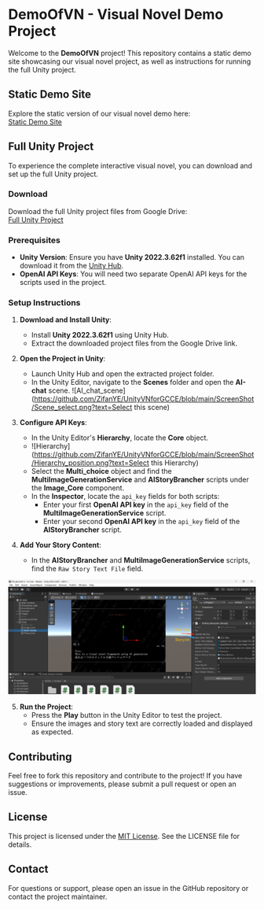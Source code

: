 # DemoOfVN - Visual Novel Demo Project

Welcome to the **DemoOfVN** project! This repository contains a static demo site showcasing our visual novel project, as well as instructions for running the full Unity project.


## Static Demo Site
Explore the static version of our visual novel demo here:  
[Static Demo Site](https://zifanye.github.io/DemoOfVN_static/)

## Full Unity Project
To experience the complete interactive visual novel, you can download and set up the full Unity project.

### Download
Download the full Unity project files from Google Drive:  
[Full Unity Project](https://drive.google.com/file/d/1amnWr7qdqqe1LRTjIMl9jhEM21vGfAhb/view?usp=sharing)

### Prerequisites
- **Unity Version**: Ensure you have **Unity 2022.3.62f1** installed. You can download it from the [Unity Hub](https://unity.com/download).
- **OpenAI API Keys**: You will need two separate OpenAI API keys for the scripts used in the project.

### Setup Instructions
1. **Download and Install Unity**:
   - Install **Unity 2022.3.62f1** using Unity Hub.
   - Extract the downloaded project files from the Google Drive link.

2. **Open the Project in Unity**:
   - Launch Unity Hub and open the extracted project folder.
   - In the Unity Editor, navigate to the **Scenes** folder and open the **AI-chat** scene.
![AI_chat_scene](https://github.com/ZifanYE/UnityVNforGCCE/blob/main/ScreenShot/Scene_select.png?text=Select this scene)  
3. **Configure API Keys**:
   - In the Unity Editor's **Hierarchy**, locate the **Core** object.
   - ![Hierarchy](https://github.com/ZifanYE/UnityVNforGCCE/blob/main/ScreenShot/Hierarchy_position.png?text=Select this Hierarchy) 
   - Select the **Multi_choice** object and find the **MultiImageGenerationService** and **AIStoryBrancher** scripts under the **Image_Core** component.
   - In the **Inspector**, locate the `api_key` fields for both scripts:
     - Enter your first **OpenAI API key** in the `api_key` field of the **MultiImageGenerationService** script.
     - Enter your second **OpenAI API key** in the `api_key` field of the **AIStoryBrancher** script.

4. **Add Your Story Content**:
   - In the **AIStoryBrancher** and **MultiImageGenerationService** scripts, find the `Raw Story Text File` field.

![Input_Story](https://github.com/ZifanYE/UnityVNforGCCE/blob/main/ScreenShot/add_information.png?text=input) 


5. **Run the Project**:
   - Press the **Play** button in the Unity Editor to test the project.
   - Ensure the images and story text are correctly loaded and displayed as expected.


## Contributing
Feel free to fork this repository and contribute to the project! If you have suggestions or improvements, please submit a pull request or open an issue.

## License
This project is licensed under the [MIT License](LICENSE). See the LICENSE file for details.

## Contact
For questions or support, please open an issue in the GitHub repository or contact the project maintainer.
